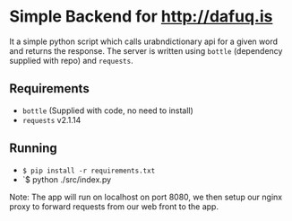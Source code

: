 # Simple Backend for http://dafuq.is

It a simple python script which calls urabndictionary api
for a given word and returns the response. The server is
written using `bottle` (dependency supplied with repo) and
`requests`.


## Requirements
- `bottle` (Supplied with code, no need to install)
- `requests` v2.1.14


## Running
- `$ pip install -r requirements.txt`
- `$ python ./src/index.py

Note: The app will run on localhost on port 8080,
we then setup our nginx proxy to forward requests 
from our web front to the app.
